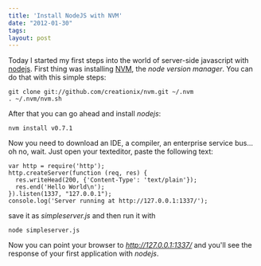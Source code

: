 ```yaml
---
title: 'Install NodeJS with NVM'
date: "2012-01-30"
tags: 
layout: post
---
```

Today I started my first steps into the world of server-side javascript with [nodejs][0]. First thing was installing [NVM][1], the *node version manager*. You can do that with this simple steps:

    git clone git://github.com/creationix/nvm.git ~/.nvm
    . ~/.nvm/nvm.sh

After that you can go ahead and install *nodejs*:

    nvm install v0.7.1

Now you need to download an IDE, a compiler, an enterprise service bus... oh no, wait. Just open your texteditor, paste the following text:

    var http = require('http');
    http.createServer(function (req, res) {
      res.writeHead(200, {'Content-Type': 'text/plain'});
      res.end('Hello World\n');
    }).listen(1337, "127.0.0.1");
    console.log('Server running at http://127.0.0.1:1337/');

save it as *simpleserver.js* and then run it with

    node simpleserver.js

Now you can point your browser to *http://127.0.0.1:1337/* and you'll see the response of your first application with *nodejs*.

[0]: http://nodejs.org/
[1]: https://github.com/creationix/nvm#readme
